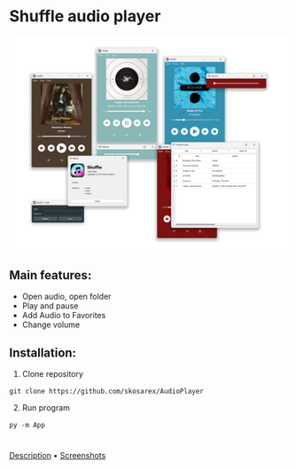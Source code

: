 # Shuffle audio player

![screenshot](screenshot.png)

## Main features:

* Open audio, open folder
* Play and pause
* Add Audio to Favorites
* Change volume

## Installation:

1. Clone repository

```
git clone https://github.com/skosarex/AudioPlayer
```

2. Run program

```
py -m App
```

#

[Description](description.md) • [Screenshots](screenshots)